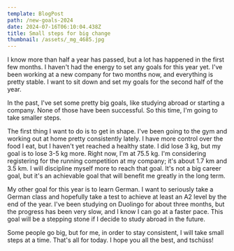 ```yaml
---
template: BlogPost
path: /new-goals-2024
date: 2024-07-16T06:10:04.438Z
title: Small steps for big change
thumbnail: /assets/_mg_4685.jpg
---
```

I know more than half a year has passed, but a lot has happened in the first few months. I haven't had the energy to set any goals for this year yet. I've been working at a new company for two months now, and everything is pretty stable. I want to sit down and set my goals for the second half of the year.

In the past, I've set some pretty big goals, like studying abroad or starting a company. None of those have been successful. So this time, I'm going to take smaller steps.

The first thing I want to do is to get in shape. I've been going to the gym and working out at home pretty consistently lately. I have more control over the food I eat, but I haven't yet reached a healthy state. I did lose 3 kg, but my goal is to lose 3-5 kg more. Right now, I'm at 75.5 kg. I'm considering registering for the running competition at my company; it's about 1.7 km and 3.5 km. I will discipline myself more to reach that goal. It's not a big career goal, but it's an achievable goal that will benefit me greatly in the long term.

My other goal for this year is to learn German. I want to seriously take a German class and hopefully take a test to achieve at least an A2 level by the end of the year. I've been studying on Duolingo for about three months, but the progress has been very slow, and I know I can go at a faster pace. This goal will be a stepping stone if I decide to study abroad in the future.

Some people go big, but for me, in order to stay consistent, I will take small steps at a time. That's all for today. I hope you all the best, and tschüss!